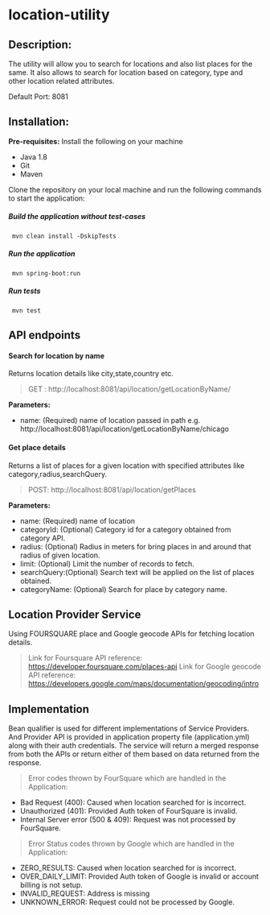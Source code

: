 # location-utility

## Description:
The utility will allow you to search for locations and also list places for the same. It also allows to search for location based on category, type and other location related attributes.

Default Port: 8081

## Installation:

**Pre-requisites:**
Install the following on your machine
- Java 1.8
- Git
- Maven

Clone the repository on your local machine and run the following commands to start the application:

##### Build the application without test-cases
``` mvn clean install -DskipTests```
##### Run the application
``` mvn spring-boot:run```
##### Run tests
``` mvn test```


## API endpoints

#### Search for location by name
Returns location details like city,state,country etc.
> GET : http://localhost:8081/api/location/getLocationByName/

**Parameters:**
- name: (Required) name of location passed in path
e.g. http://localhost:8081/api/location/getLocationByName/chicago

#### Get place details
Returns a list of places for a given location with specified attributes like category,radius,searchQuery.
> POST: http://localhost:8081/api/location/getPlaces

**Parameters:**
- name: (Required) name of location
- categoryId: (Optional) Category  id for a category obtained from category API.
- radius: (Optional) Radius in meters for bring places in and around that radius of given location.
- limit: (Optional) Limit the number of records to fetch.
- searchQuery:(Optional) Search text will be applied on the list of places obtained.
- categoryName: (Optional) Search for place by category name.

## Location Provider Service
Using FOURSQUARE place and Google geocode APIs for fetching location details.
> Link for Foursquare API reference: https://developer.foursquare.com/places-api
> Link for Google geocode API reference: https://developers.google.com/maps/documentation/geocoding/intro


## Implementation

Bean qualifier is used for different implementations of Service Providers.
And Provider API is provided in application property file (application.yml) along with their auth credentials.
The service will return a merged response from both the APIs or return either of them based on data returned from the response.

> Error codes thrown by FourSquare which are handled in the Application:

- Bad Request (400): Caused when location searched for is incorrect.
- Unauthorized (401): Provided Auth token of FourSquare is invalid.
- Internal Server error (500 & 409): Request was not processed by FourSquare.

> Error Status codes thrown by Google which are handled in the Application:

- ZERO_RESULTS: Caused when location searched for is incorrect.
- OVER_DAILY_LIMIT: Provided Auth token of Google is invalid or account billing is not setup.
- INVALID_REQUEST: Address is missing
- UNKNOWN_ERROR: Request could not be processed by Google.


